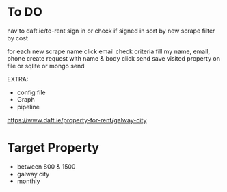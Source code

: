 # To DO
nav to daft.ie/to-rent
sign in or check if signed in 
sort by new
scrape
filter by cost

for each new
    scrape name
    click email
    check criteria
    fill my name, email, phone
    create request with name & body
    click send
    save visited property on file or sqlite or mongo
    send

EXTRA:
 - config file
 - Graph
 - pipeline

https://www.daft.ie/property-for-rent/galway-city    

# Target Property
 - between 800 & 1500
 - galway city
 - monthly
